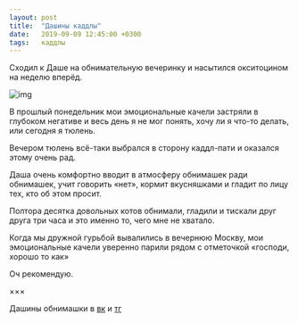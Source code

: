 ```yaml
---
layout: post
title:  "Дашины каддлы"
date:   2019-09-09 12:45:00 +0300
tags: 	каддлы
---
```


Сходил к Даше на обнимательную вечеринку и насытился окситоцином на неделю вперёд.

![img](https://sun9-11.userapi.com/c856128/v856128292/e2c79/TP_5lxj5_Zo.jpg)

В прошлый понедельник мои эмоциональные качели застряли в глубоком негативе и весь день я не мог понять, хочу ли я что-то делать, или сегодня я тюлень.

Вечером тюлень всё-таки выбрался в сторону каддл-пати и оказался этому очень рад.

Даша очень комфортно вводит в атмосферу обнимашек ради обнимашек, учит говорить «нет», кормит вкусняшками и гладит по лицу тех, кто об этом просит.

Полтора десятка довольных котов обнимали, гладили и тискали друг друга три часа и это именно то, чего мне не хватало.

Когда мы дружной гурьбой вывалились в вечернюю Москву, мои эмоциональные качели уверенно парили рядом с отметочкой «господи, хорошо то как»

Оч рекомендую.

×××

Дашины обнимашки в [вк](https://vk.com/dashacuddles) и [тг](https://t.me/DashaCuddles)